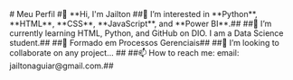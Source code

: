 <!--cabeçalho--!>

# Meu Perfil

#👋 **Hi, I'm Jailton
##👀 I’m interested in **Python**, **HTML**, **CSS**, **JavaScript**, and **Power BI**.##
##🌱 I’m currently learning HTML, Python, and GitHub on DIO. I am a Data Science student.##
##🌱 Formado em Processos Gerenciais##
##💞️ I’m looking to collaborate on any project... ## 
##📫 How to reach me: email: jailtonaguiar@gmail.com.##


<!---
JAENED13/JAENED13 is a ✨ special ✨ repository because its `README.md` (this file) appears on your GitHub profile.
You can click the Preview link to take a look at your changes.
--->
